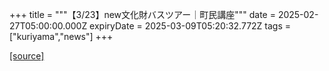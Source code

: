 +++
title = """【3/23】new文化財バスツアー｜町民講座"""
date = 2025-02-27T05:00:00.000Z
expiryDate = 2025-03-09T05:20:32.772Z
tags = ["kuriyama","news"]
+++


[[source]](https://www.town.kuriyama.hokkaido.jp/site/tyouminkouza/30185.html)
